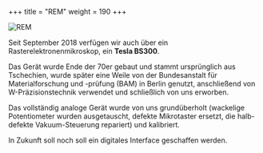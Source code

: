 +++
title = "REM"
weight = 190
+++

![REM](/media/spacewalk/machines/rem-preview.jpg)

Seit September 2018 verfügen wir auch über ein Rasterelektronenmikroskop, ein
**Tesla BS300**.

Das Gerät wurde Ende der 70er gebaut und stammt ursprünglich aus Tschechien,
wurde später eine Weile von der Bundesanstalt für Materialforschung und -prüfung
(BAM) in Berlin genutzt, anschließend von W-Präzisionstechnik verwendet und
schließlich von uns erworben.

Das vollständig analoge Gerät wurde von uns grundüberholt (wackelige
Potentiometer wurden ausgetauscht, defekte Mikrotaster ersetzt, die halb-defekte
Vakuum-Steuerung repariert) und kalibriert.

In Zukunft soll noch soll ein digitales Interface geschaffen werden.

<!-- TODO link REM fotos
<a href="/album.dark.html#/a/0/REM">Album mit Bildern vom REM</a>
-->
